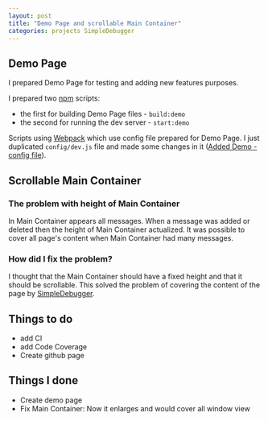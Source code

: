 ```yaml
---
layout: post
title: "Demo Page and scrollable Main Container"
categories: projects SimpleDebugger
---
```


## Demo Page

I prepared Demo Page for testing and adding new features purposes.

I prepared two [npm] scripts:
- the first for building Demo Page files - `build:demo`
- the second for running the dev server - `start:demo`

Scripts using [Webpack] which use config file prepared for Demo Page. I just duplicated `config/dev.js` file and made some changes in it ([Added Demo - config file]).

## Scrollable Main Container

### The problem with height of Main Container

In Main Container appears all messages. When a message was added or deleted then the height of Main Container actualized. It was possible to cover all page's content when Main Container had many messages.

### How did I fix the problem?

I thought that the Main Container should have a fixed height and that it should be scrollable. This solved the problem of covering the content of the page by [SimpleDebugger].

## Things to do

- add CI
- add Code Coverage
- Create github page

## Things I done

- Create demo page
- Fix Main Container: Now it enlarges and would cover all window view

[SimpleDebugger]: https://github.com/th3mon/SimpleDebugger
[Webpack]: https://webpack.github.io/
[npm]: https://www.npmjs.com/
[Added Demo - config file]: https://github.com/th3mon/SimpleDebugger/commit/1692fccff90595885146f9ad0cafe25888bceeae#diff-2be2302728160105338b268d775be73a
